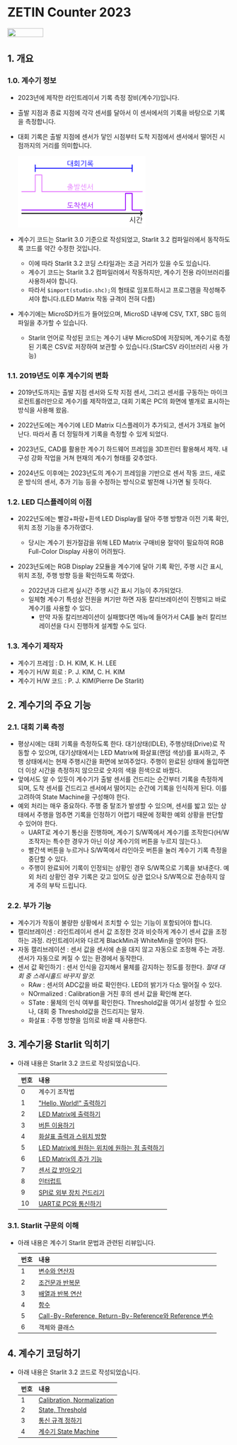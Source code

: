 # ZETIN Counter 2023

<img src="Res/counter1.png" width="40%" height="40%">

## 1. 개요

### 1.0. 계수기 정보

- 2023년에 제작한 라인트레이서 기록 측정 장비(계수기)입니다.
- 출발 지점과 종료 지점에 각각 센서를 달아서 이 센서에서의 기록을 바탕으로 기록을 측정합니다.
- 대회 기록은 출발 지점에 센서가 닿인 시점부터 도착 지점에서 센서에서 떨어진 시점까지의 거리를 의미합니다.

  <img src="Res/countTime.png" width="60%" height="60%">

- 계수기 코드는 Starlit 3.0 기준으로 작성되었고, Starlit 3.2 컴파일러에서 동작하도록 코드를 약간 수정한 것입니다.
  - 이에 따라 Starlit 3.2 코딩 스타일과는 조금 거리가 있을 수도 있습니다.
  - 계수기 코드는 Starlit 3.2 컴파일러에서 작동하지만, 계수기 전용 라이브러리를 사용하셔야 합니다.
  - 따라서 `$import(studio.shc);`의 형태로 임포트하시고 프로그램을 작성해주셔야 합니다.(LED Matrix 작동 규격이 전혀 다름)
 
- 계수기에는 MicroSD카드가 들어있으며, MicroSD 내부에 CSV, TXT, SBC 등의 파일을 추가할 수 있습니다.
  - Starlit 언어로 작성된 코드는 계수기 내부 MicroSD에 저장되며, 계수기로 측정된 기록은 CSV로 저장하여 보관할 수 있습니다.(StarCSV 라이브러리 사용 가능)

### 1.1. 2019년도 이후 계수기의 변화

- 2019년도까지는 출발 지점 센서와 도착 지점 센서, 그리고 센서를 구동하는 마이크로컨트롤러만으로 계수기를 제작하였고, 대회 기록은 PC의 화면에 별개로 표시하는 방식을 사용해 왔음.

- 2022년도에는 계수기에 LED Matrix 디스플레이가 추가되고, 센서가 3개로 늘어난다. 따라서 좀 더 정밀하게 기록을 측정할 수 있게 되었다.

- 2023년도, CAD를 활용한 계수기 하드웨어 프레임을 3D프린터 활용해서 제작. 내구성 강화 작업을 거쳐 현재의 계수기 형태를 갖추었다.

- 2024년도 이후에는 2023년도의 계수기 프레임을 기반으로 센서 작동 코드, 새로운 방식의 센서, 추가 기능 등을 수정하는 방식으로 발전해 나가면 될 듯하다.

### 1.2. LED 디스플레이의 이점

- 2022년도에는 빨강+파랑+흰색 LED Display를 달아 주행 방향과 이전 기록 확인, 위치 조정 기능을 추가하였다.
  - 당시는 계수기 원가절감을 위해 LED Matrix 구매비용 절약이 필요하여 RGB Full-Color Display 사용이 어려웠다.
 
- 2023년도에는 RGB Display 2모듈을 계수기에 달아 기록 확인, 주행 시간 표시, 위치 조정, 주행 방향 등을 확인하도록 하였다.
  - 2022년과 다르게 실시간 주행 시간 표시 기능이 추가되었다.
  - 일체형 계수기 특성상 전원을 켜기만 하면 자동 칼리브레이션이 진행되고 바로 계수기를 사용할 수 있다.
    - 만약 자동 칼리브레이션이 실패했다면 메뉴에 들어가서 CA를 눌러 칼리브레이션을 다시 진행하게 설계할 수도 있다.

### 1.3. 계수기 제작자

- 계수기 프레임 : D. H. KIM, K. H. LEE
- 계수기 H/W 회로 : P. J. KIM, C. H. KIM
- 계수기 H/W 코드 : P. J. KIM(Pierre De Starlit)

## 2. 계수기의 주요 기능

### 2.1. 대회 기록 측정

- 평상시에는 대회 기록을 측정하도록 한다. 대기상태(IDLE), 주행상태(Drive)로 작동할 수 있으며, 대기상태에서는 LED Matrix에 화살표(랜덤 색상)를 표시하고, 주행 상태에서는 현재 주행시간을 화면에 보여주었다. 주행이 완료된 상태에 돌입하면 더 이상 시간을 측정하지 않으므로 숫자의 색을 흰색으로 바꿨다.
- 앞에서도 알 수 있듯이 계수기가 출발 센서를 건드리는 순간부터 기록을 측정하게 되며, 도착 센서를 건드리고 센서에서 떨어지는 순간에 기록을 인식하게 된다. 이를 고려하여 State Machine을 구성해야 한다.
- 예외 처리는 매우 중요하다. 주행 중 탈조가 발생할 수 있으며, 센서를 밟고 있는 상태에서 주행을 멈추면 기록을 인정하기 어렵기 때문에 정확한 예외 상황을 판단할 수 있어야 한다.
  - UART로 계수기 통신을 진행하며, 계수기 S/W쪽에서 계수기를 조작한다(H/W 조작자는 특수한 경우가 아닌 이상 계수기의 버튼을 누르지 않는다.).
  - 빨간색 버튼을 누르거나 S/W쪽에서 라인아웃 버튼을 눌러 계수기 기록 측정을 중단할 수 있다.
  - 주행이 완료되어 기록이 인정되는 상황인 경우 S/W쪽으로 기록을 보내준다. 예외 처리 상황인 경우 기록은 갖고 있어도 상관 없으나 S/W쪽으로 전송하지 않게 주의 부탁 드립니다.

### 2.2. 부가 기능

- 계수기가 작동이 불량한 상황에서 조치할 수 있는 기능이 포함되어야 합니다.
- 캘리브레이션 : 라인트레이서 센서 값 조정한 것과 비슷하게 계수기 센서 값을 조정하는 과정. 라인트레이서와 다르게 BlackMin과 WhiteMin을 얻어야 한다.
- 자동 캘리브레이션 : 센서 값을 센서에 손을 대지 않고 자동으로 조정해 주는 과정. 센서가 자동으로 켜질 수 있는 환경에서 동작한다.
- 센서 값 확인하기 : 센서 인식을 감지해서 물체를 감지하는 정도를 정한다. *절대 대회 중 스레시홀드 바꾸지 말것.*
  - RAw : 센서의 ADC값을 바로 확인한다. LED의 밝기가 다소 떨어질 수 있다.
  - NOrmalized : Calibration을 거친 후의 센서 값을 확인해 본다.
  - STate : 물체의 인식 여부를 확인한다. Threshold값을 여기서 설정할 수 있으나, 대회 중 Threshold값을 건드리지는 말자.
  - 화살표 : 주행 방향을 임의로 바꿀 때 사용한다.

## 3. 계수기용 Starlit 익히기

- 아래 내용은 Starlit 3.2 코드로 작성되었습니다.

  |번호|내용|
  |----|----|
  |0|계수기 조작법|
  |1|["Hello, World!" 출력하기](https://github.com/PJungKim/StarCounter2023/blob/main/Docs/001_Hello_World.md)|
  |2|[LED Matrix에 출력하기](https://github.com/PJungKim/StarCounter2023/blob/main/Docs/002_LED_Matrix.md)|
  |3|[버튼 이용하기](https://github.com/PJungKim/StarCounter2023/blob/main/Docs/003_Button.md)|
  |4|[화살표 출력과 스위치 방향](https://github.com/PJungKim/StarCounter2023/blob/main/Docs/004_Arrow.md)|
  |5|[LED Matrix에 원하는 위치에 원하는 점 출력하기](https://github.com/PJungKim/StarCounter2023/blob/main/Docs/005_Matrix.md)|
  |6|[LED Matrix의 추가 기능](https://zetin.uos.ac.kr)|
  |7|[센서 값 받아오기](https://zetin.uos.ac.kr)|
  |8|[인터럽트](https://zetin.uos.ac.kr)|
  |9|[SPI로 외부 장치 건드리기](https://zetin.uos.ac.kr)|
  |10|[UART로 PC와 통신하기](https://zetin.uos.ac.kr)|

### 3.1. Starlit 구문의 이해

- 아래 내용은 계수기 Starlit 문법과 관련된 리뷰입니다.

  |번호|내용|
  |--|--|
  |1|[변수와 연산자](https://github.com/PJungKim/StarCounter2023/blob/main/Docs/101_Starlit_Variable.md)|
  |2|[조건문과 반복문](https://github.com/PJungKim/StarCounter2023/blob/main/Docs/102_Condition.md)|
  |3|[배열과 반복 연산](https://github.com/PJungKim/StarCounter2023/blob/main/Docs/103_Array.md)|
  |4|[함수](https://github.com/PJungKim/StarCounter2023/blob/main/Docs/104_Function.md)|
  |5|[Call-By-Reference, Return-By-Reference와 Reference 변수](https://github.com/PJungKim/StarCounter2023/blob/main/Docs/105_Reference.md)|
  |6|객체와 클래스|

## 4. 계수기 코딩하기

- 아래 내용은 Starlit 3.2 코드로 작성되었습니다.

  |번호|내용|
  |----|----|
  |1|[Calibration, Normalization](https://zetin.uos.ac.kr)|
  |2|[State, Threshold](https://zetin.uos.ac.kr)|
  |3|[통신 규격 정하기](https://github.com/PJungKim/StarCounter2023/blob/main/Docs/703_Communication.md)|
  |4|[계수기 State Machine](https://zetin.uos.ac.kr)|
  


